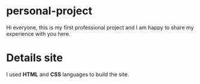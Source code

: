 # personal-project

Hi everyone, this is my first professional  project and I am happy to share my experience with you here.

# Details site

I used **HTML** and **CSS** languages ​​to build the site.
